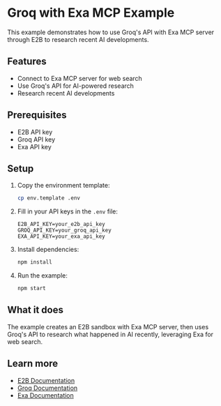 # Groq with Exa MCP Example

This example demonstrates how to use Groq's API with Exa MCP server through E2B to research recent AI developments.

## Features

- Connect to Exa MCP server for web search
- Use Groq's API for AI-powered research
- Research recent AI developments

## Prerequisites

- E2B API key
- Groq API key
- Exa API key

## Setup

1. Copy the environment template:
   ```bash
   cp env.template .env
   ```

2. Fill in your API keys in the `.env` file:
   ```
   E2B_API_KEY=your_e2b_api_key
   GROQ_API_KEY=your_groq_api_key
   EXA_API_KEY=your_exa_api_key
   ```

3. Install dependencies:
   ```bash
   npm install
   ```

4. Run the example:
   ```bash
   npm start
   ```

## What it does

The example creates an E2B sandbox with Exa MCP server, then uses Groq's API to research what happened in AI recently, leveraging Exa for web search.

## Learn more

- [E2B Documentation](https://e2b.dev/docs)
- [Groq Documentation](https://console.groq.com/docs)
- [Exa Documentation](https://docs.exa.ai/)
